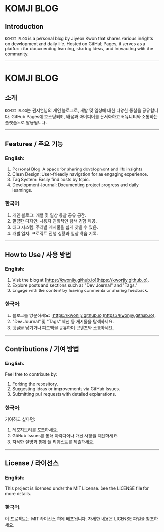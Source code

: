 # KOMJI BLOG

## Introduction
`KOMJI BLOG` is a personal blog by Jiyeon Kwon that shares various insights on development and daily life. Hosted on GitHub Pages, it serves as a platform for documenting learning, sharing ideas, and interacting with the community.

---

# KOMJI BLOG

## 소개
`KOMJI BLOG`는 권지연님의 개인 블로그로, 개발 및 일상에 대한 다양한 통찰을 공유합니다. GitHub Pages에 호스팅되며, 배움과 아이디어를 문서화하고 커뮤니티와 소통하는 플랫폼으로 활용됩니다.

---

## Features / 주요 기능

### English:
1. Personal Blog: A space for sharing development and life insights.
2. Clean Design: User-friendly navigation for an engaging experience.
3. Tag System: Easily find posts by topic.
4. Development Journal: Documenting project progress and daily learnings.

### 한국어:
1. 개인 블로그: 개발 및 일상 통찰 공유 공간.
2. 깔끔한 디자인: 사용자 친화적인 탐색 경험 제공.
3. 태그 시스템: 주제별 게시물을 쉽게 찾을 수 있음.
4. 개발 일지: 프로젝트 진행 상황과 일상 학습 기록.

---

## How to Use / 사용 방법

### English:
1. Visit the blog at [https://kwonjiy.github.io](https://kwonjiy.github.io).
2. Explore posts and sections such as "Dev Journal" and "Tags."
3. Engage with the content by leaving comments or sharing feedback.

### 한국어:
1. 블로그를 방문하세요: [https://kwonjiy.github.io](https://kwonjiy.github.io).
2. "Dev Journal" 및 "Tags" 섹션 등 게시물을 탐색하세요.
3. 댓글을 남기거나 피드백을 공유하며 콘텐츠와 소통하세요.

---

## Contributions / 기여 방법

### English:
Feel free to contribute by:
1. Forking the repository.
2. Suggesting ideas or improvements via GitHub Issues.
3. Submitting pull requests with detailed explanations.

### 한국어:
기여하고 싶다면:
1. 레포지토리를 포크하세요.
2. GitHub Issues를 통해 아이디어나 개선 사항을 제안하세요.
3. 자세한 설명과 함께 풀 리퀘스트를 제출하세요.

---

## License / 라이선스

### English:
This project is licensed under the MIT License. See the LICENSE file for more details.

### 한국어:
이 프로젝트는 MIT 라이선스 하에 배포됩니다. 자세한 내용은 LICENSE 파일을 참조하세요.

